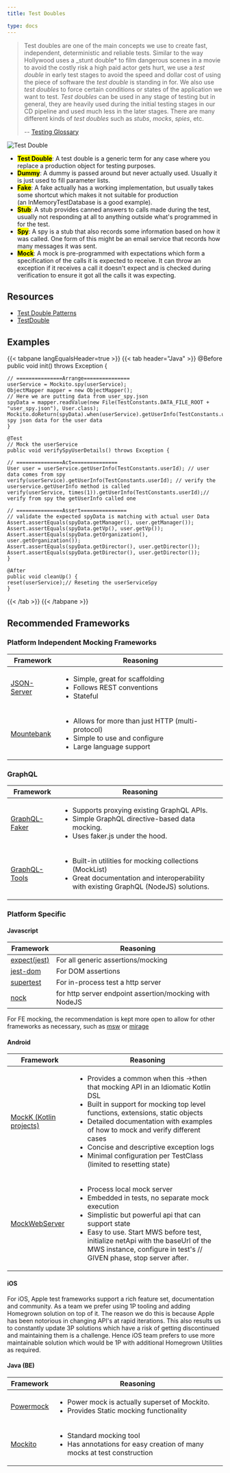 ```yaml
---
title: Test Doubles

type: docs
---
```


> Test doubles are one of the main concepts we use to create fast, independent, deterministic and reliable tests. Similar to the way Hollywood uses a \_stunt double\* to film dangerous scenes in a movie to avoid the costly risk a high paid actor gets hurt, we use a _test double_ in early test stages to avoid the speed and dollar cost of using the piece of software the _test double_ is standing in for. We also use _test doubles_ to force certain conditions or states of the application we want to test. _Test doubles_ can be used in any stage of testing but in general, they are heavily used during the initial testing stages in our CD pipeline and used much less in the later stages. There are many different kinds of _test doubles_ such as _stubs_, _mocks_, _spies_, etc.
>
> -- [Testing Glossary](/docs/testing/glossary#test-doubles)

![Test Double](/images/testing-images/test-double.png)

- **<mark>Test Double</mark>**: A test double is a generic term for any case where you replace a production object for testing purposes.
- **<mark>Dummy</mark>**: A dummy is passed around but never actually used. Usually it is just used to fill parameter lists.
- **<mark>Fake</mark>**: A fake actually has a working implementation, but usually takes some shortcut which makes it not suitable for production (an InMemoryTestDatabase is a good example).
- **<mark>Stub</mark>**: A stub provides canned answers to calls made during the test, usually not responding at all to anything outside what's programmed in for the test.
- **<mark>Spy</mark>**: A spy is a stub that also records some information based on how it was called. One form of this might be an email service that records how many messages it was sent.
- **<mark>Mock</mark>**: A mock is pre-programmed with expectations which form a specification of the calls it is expected to receive. It can throw an exception if it receives a call it doesn't expect and is checked during verification to ensure it got all the calls it was expecting.

## Resources

- [Test Double Patterns](http://xunitpatterns.com/Test%20Double%20Patterns.html)
- [TestDouble](https://martinfowler.com/bliki/TestDouble.html)

## Examples

{{< tabpane langEqualsHeader=true >}}
  {{< tab header="Java" >}}
    @Before
    public void init() throws Exception {

    // ===============Arrange===============
    userService = Mockito.spy(userService);
    ObjectMapper mapper = new ObjectMapper();
    // Here we are putting data from user_spy.json
    spyData = mapper.readValue(new File(TestConstants.DATA_FILE_ROOT + "user_spy.json"), User.class);
    Mockito.doReturn(spyData).when(userService).getUserInfo(TestConstants.userId);// spy json data for the user data
    }

    @Test
    // Mock the userService
    public void verifySpyUserDetails() throws Exception {
    
    // ===============Act===============
    User user = userService.getUserInfo(TestConstants.userId); // user data comes from spy
    verify(userService).getUserInfo(TestConstants.userId); // verify the userservice.getUserInfo method is called
    verify(userService, times(1)).getUserInfo(TestConstants.userId);// verify from spy the getUserInfo called one
    
    // ===============Assert===============
    // validate the expected spyData is matching with actual user Data
    Assert.assertEquals(spyData.getManager(), user.getManager());
    Assert.assertEquals(spyData.getVp(), user.getVp());
    Assert.assertEquals(spyData.getOrganization(), user.getOrganization());
    Assert.assertEquals(spyData.getDirector(), user.getDirector());
    Assert.assertEquals(spyData.getDirector(), user.getDirector());
    }

    @After
    public void cleanUp() {
    reset(userService);// Reseting the userServiceSpy
    }
  {{< /tab >}}
{{< /tabpane >}}

## Recommended Frameworks

### Platform Independent Mocking Frameworks

| Framework                                              | Reasoning                                                                                                                                                                |
| ------------------------------------------------------ | ------------------------------------------------------------------------------------------------------------------------------------------------------------------------ |
| [JSON-Server](https://github.com/typicode/json-server) | <ul><li>Simple, great for scaffolding</li><li>Follows REST conventions</li><li>Stateful</li></ul>                                                                        |
| [Mountebank](https://github.com/bbyars/mountebank)     | <ul><li>Allows for more than just HTTP (multi-protocol)</li><li>Simple to use and configure</li><li>Large language support</li></ul>                                     |

### GraphQL

| Framework                                                   | Reasoning                                                                                                                                                                                                                                               |
| ----------------------------------------------------------- | ------------------------------------------------------------------------------------------------------------------------------------------------------------------------------------------------------------------------------------------------------- |
| [GraphQL-Faker](https://github.com/APIs-guru/graphql-faker) | <ul><li>Supports proxying existing GraphQL APIs.</li><li>Simple GraphQL directive-based data mocking.</li><li>Uses faker.js under the hood.</li></ul>                                                                                                   |
| [GraphQL-Tools](https://github.com/ardatan/graphql-tools)   | <ul><li>Built-in utilities for mocking collections (MockList)</li><li>Great documentation and interoperability with existing GraphQL (NodeJS) solutions.</li></ul> |

### Platform Specific

#### Javascript

| Framework                                               | Reasoning                                              |
| ------------------------------------------------------- | ------------------------------------------------------ |
| [expect(jest)](https://jestjs.io/docs/expect)        | For all generic assertions/mocking                     |
| [jest-dom](https://github.com/testing-library/jest-dom) | For DOM assertions                                     |
| [supertest](https://github.com/visionmedia/supertest)   | For in-process test a http server                      |
| [nock](https://github.com/nock/nock)                    | for http server endpoint assertion/mocking with NodeJS |

For FE mocking, the recommendation is kept more open to allow for other frameworks as necessary, such as [msw](https://mswjs.io/) or [mirage](https://miragejs.com/)

#### Android

| Framework                                                                   | Reasoning                                                                                                                                                                                                                                                                                                                                                                                           |
| --------------------------------------------------------------------------- | --------------------------------------------------------------------------------------------------------------------------------------------------------------------------------------------------------------------------------------------------------------------------------------------------------------------------------------------------------------------------------------------------- |
| [MockK (Kotlin projects)](http://mockk.io/)                                 | <ul><li>Provides a common when this →then that mocking API in an Idiomatic Kotlin DSL</li><li>Built in support for mocking top level functions, extensions, static objects</li><li>Detailed documentation with examples of how to mock and verify different cases</li><li>Concise and descriptive exception logs</li><li>Minimal configuration per TestClass (limited to resetting state)</li></ul> |
| [MockWebServer](https://github.com/square/okhttp/tree/master/mockwebserver) | <ul><li>Process local mock server</li><li>Embedded in tests, no separate mock execution</li><li>Simplistic but powerful api that can support state</li><li>Easy to use. Start MWS before test, initialize netApi with the baseUrl of the MWS instance, configure in test's // GIVEN phase, stop server after.</li></ul>                                                                             |

#### iOS

For iOS, Apple test frameworks support a rich feature set, documentation and community. As a team we prefer using 1P tooling and adding Homegrown solution on top of it. The reason we do this is because Apple has been notorious in changing API's at rapid iterations. This also results us to constantly update 3P solutions which have a risk of getting discontinued and maintaining them is a challenge. Hence iOS team prefers to use more maintainable solution which would be 1P with additional Homegrown Utilities as required.

#### Java (BE)

| Framework                                                | Reasoning                                                                                                            |
| -------------------------------------------------------- | -------------------------------------------------------------------------------------------------------------------- |
| [Powermock](https://github.com/powermock/powermock/wiki) | <ul><li>Power mock is actually superset of Mockito.</li><li>Provides Static mocking functionality</li></ul>          |
| [Mockito](https://site.mockito.org/)                     | <ul><li>Standard mocking tool</li><li>Has annotations for easy creation of many mocks at test construction</li></ul> |

